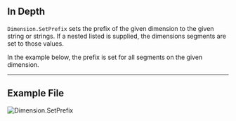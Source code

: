 ## In Depth
`Dimension.SetPrefix` sets the prefix of the given dimension to the given string or strings. If a nested listed is supplied, the dimensions segments are set to those values.

In the example below, the prefix is set for all segments on the given dimension.
___
## Example File

![Dimension.SetPrefix](./Revit.Elements.Dimension.SetPrefix_img.jpg)